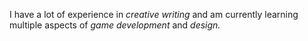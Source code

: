 I have a lot of experience in *creative writing* and am currently learning multiple aspects of *game development* and *design.*
